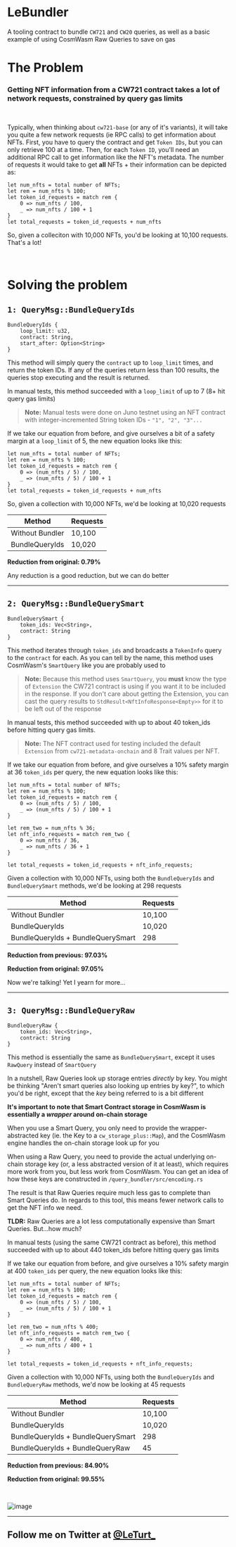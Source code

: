 # LeBundler

A tooling contract to bundle `CW721` and `CW20` queries, as well as a basic example of using CosmWasm Raw Queries to save on gas

# The Problem

### Getting NFT information from a CW721 contract takes a lot of network requests, constrained by query gas limits 

</br>

Typically, when thinking about `cw721-base` (or any of it's variants), it will take you quite a few network requests (ie RPC calls) to get information about NFTs. First, you have to query the contract and get `Token IDs`, but you can only retrieve 100 at a time. Then, for each `Token ID`, you'll need an additional RPC call to get information like the NFT's metadata. The number of requests it would take to get **all** NFTs + their information can be depicted as:

```
let num_nfts = total number of NFTs;
let rem = num_nfts % 100;
let token_id_requests = match rem {
    0 => num_nfts / 100,
    _ => num_nfts / 100 + 1
}
let total_requests = token_id_requests + num_nfts
```

So, given a colleciton with 10,000 NFTs, you'd be looking at 10,100 requests. That's a lot!

</br>

# Solving the problem

## `1: QueryMsg::BundleQueryIds`

```
BundleQueryIds {
    loop_limit: u32,
    contract: String,
    start_after: Option<String>
}
```

This method will simply query the `contract` up to `loop_limit` times, and return the token IDs. If any of the queries return less than 100 results, the queries stop executing and the result is returned.

In manual tests, this method succeeded with a `loop_limit` of up to 7 (8+ hit query gas limits)

> **Note:** Manual tests were done on Juno testnet using an NFT contract with integer-incremented String token IDs - `"1", "2", "3"...`

If we take our equation from before, and give ourselves a bit of a safety margin at a `loop_limit` of 5, the new equation looks like this:

```
let num_nfts = total number of NFTs;
let rem = num_nfts % 100;
let token_id_requests = match rem {
    0 => (num_nfts / 5) / 100,
    _ => (num_nfts / 5) / 100 + 1
}
let total_requests = token_id_requests + num_nfts
```

So, given a collection with 10,000 NFTs, we'd be looking at 10,020 requests

| Method                            | Requests |
|-----------------------------------|----------|
| Without Bundler                   | 10,100   |
| BundleQueryIds                    | 10,020   |

**Reduction from original: 0.79%**

Any reduction is a good reduction, but we can do better

---

## `2: QueryMsg::BundleQuerySmart`

```
BundleQuerySmart {
    token_ids: Vec<String>,
    contract: String
}
```

This method iterates through `token_ids` and broadcasts a `TokenInfo` query to the `contract` for each. As you can tell by the name, this method uses CosmWasm's `SmartQuery` like you are probably used to

> **Note:** Because this method uses `SmartQuery`, you **must** know the type of `Extension` the CW721 contract is using if you want it to be included in the response. If you don't care about getting the Extension, you can cast the query results to `StdResult<NftInfoResponse<Empty>>` for it to be left out of the response

In manual tests, this method succeeded with up to about 40 token_ids before hitting query gas limits.

> **Note:** The NFT contract used for testing included the default `Extension` from `cw721-metadata-onchain` and 8 Trait values per NFT.

If we take our equation from before, and give ourselves a 10% safety margin at 36 `token_ids` per query, the new equation looks like this:


```
let num_nfts = total number of NFTs;
let rem = num_nfts % 100;
let token_id_requests = match rem {
    0 => (num_nfts / 5) / 100,
    _ => (num_nfts / 5) / 100 + 1
}

let rem_two = num_nfts % 36;
let nft_info_requests = match rem_two {
    0 => num_nfts / 36,
    _ => num_nfts / 36 + 1
}

let total_requests = token_id_requests + nft_info_requests;
```

Given a collection with 10,000 NFTs, using both the `BundleQueryIds` and `BundleQuerySmart` methods, we'd be looking at 298 requests


| Method                            | Requests |
|-----------------------------------|----------|
| Without Bundler                   | 10,100   |
| BundleQueryIds                    | 10,020   |
| BundleQueryIds + BundleQuerySmart | 298      |

**Reduction from previous: 97.03%**

**Reduction from original: 97.05%**

Now we're talking! Yet I yearn for more...

---

## `3: QueryMsg::BundleQueryRaw`

```
BundleQueryRaw {
    token_ids: Vec<String>,
    contract: String
}
```

This method is essentially the same as `BundleQuerySmart`, except it uses `RawQuery` instead of `SmartQuery`

In a nutshell, Raw Queries look up storage entries *directly* by key. You might be thinking "Aren't smart queries also looking up entries by key?", to which you'd be right, except that the *key* being referred to is a bit different

**It's important to note that Smart Contract storage in CosmWasm is essentially a *wrapper* around on-chain storage**

When you use a Smart Query, you only need to provide the wrapper-abstracted key (ie. the Key to a `cw_storage_plus::Map`), and the CosmWasm engine handles the on-chain storage look up for you

When using a Raw Query, you need to provide the actual underlying on-chain storage key (or, a less abstracted version of it at least), which requires more work from you, but less work from CosmWasm. You can get an idea of how these keys are constructed in `/query_bundler/src/encoding.rs`

The result is that Raw Queries require much less gas to complete than Smart Queries do. In regards to this tool, this means fewer network calls to get the NFT info we need. 

**TLDR:** Raw Queries are a lot less computationally expensive than Smart Queries. But...how much?

In manual tests (using the same CW721 contract as before), this method succeeded with up to about 440 token_ids before hitting query gas limits

If we take our equation from before, and give ourselves a 10% safety margin at 400 `token_ids` per query, the new equation looks like this:

```
let num_nfts = total number of NFTs;
let rem = num_nfts % 100;
let token_id_requests = match rem {
    0 => (num_nfts / 5) / 100,
    _ => (num_nfts / 5) / 100 + 1
}

let rem_two = num_nfts % 400;
let nft_info_requests = match rem_two {
    0 => num_nfts / 400,
    _ => num_nfts / 400 + 1
}

let total_requests = token_id_requests + nft_info_requests;
```

Given a collection with 10,000 NFTs, using both the `BundleQueryIds` and `BundleQueryRaw` methods, we'd now be looking at 45 requests

| Method                            | Requests |
|-----------------------------------|----------|
| Without Bundler                   | 10,100   |
| BundleQueryIds                    | 10,020   |
| BundleQueryIds + BundleQuerySmart | 298      |
| BundleQueryIds + BundleQueryRaw   | 45       |

**Reduction from previous: 84.90%**

**Reduction from original: 99.55%**

</br>

![image](https://github.com/LeTurt333/cw721-query-bundler/assets/89463679/e39f5a24-75f0-4420-93c3-32ec410ba3ea)

---

## Follow me on Twitter at [@LeTurt_](https://twitter.com/leturt_)
